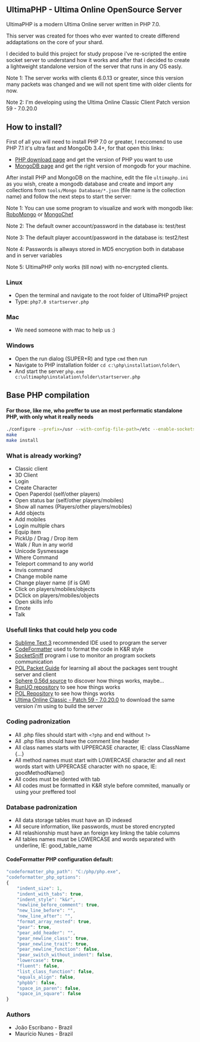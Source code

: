 ## UltimaPHP - Ultima Online OpenSource Server

UltimaPHP is a modern Ultima Online server written in PHP 7.0.

This server was created for thoes who ever wanted to create differend addaptations on the core of your shard.

I decided to build this project for study propose i've re-scripted the entire socket server to understand how it works and after that i decided to create a lightweight standalone version of the server that runs in any OS easly.

Note 1: The server works with clients 6.0.13 or greater, since this version many packets was changed and we will not spent time with older clients for now.

Note 2: I'm developing using the Ultima Online Classic Client Patch version 59 - 7.0.20.0

## How to install?

First of all you will need to install PHP 7.0 or greater, I reccomend to use PHP 7.1 it's ultra fast and MongoDb 3.4+, for that open this links:

* [PHP download page](http://php.net/downloads.php) and get the version of PHP you want to use
* [MongoDB page](https://www.mongodb.com) and get the right version of mongodb for your machine.

After install PHP and MongoDB on the machine, edit the file ```ultimaphp.ini``` as you wish, create a mongodb database and create and import any collections from ```tools/Mongo Database/*.json``` (file name is the collection name) and follow the next steps to start the server:

Note 1: You can use some program to visualize and work with mongodb like: [RoboMongo](https://robomongo.org/download) or [MongoChef](https://studio3t.com/download/)

Note 2: The default owner account/password in the database is: test/test

Note 3: The default player account/password in the database is: test2/test

Note 4: Passwords is allways stored in MD5 encryption both in database and in server variables

Note 5: UltimaPHP only works (till now) with no-encrypted clients.

### Linux

 * Open the terminal and navigate to the root folder of UltimaPHP project
 * Type: ```php7.0 startserver.php```

### Mac

 * We need someone with mac to help us :)

### Windows

 * Open the run dialog (SUPER+R) and type ```cmd``` then run
 * Navigate to PHP installation folder ```cd c:\php\installation\folder\```
 * And start the server ```php.exe c:\ultimaphp\instalation\folder\startserver.php```

## Base PHP compilation
#### For those, like me, who preffer to use an most performatic standalone PHP, with only what it really needs
```bash
./configure --prefix=/usr --with-config-file-path=/etc --enable-sockets --enable-bcmath --enable-mbstring --enable-zip --enable-pcntl --enable-ftp --enable-exif --enable-sysvmsg --enable-sysvsem --enable-sysvshm --enable-wddx --with-mcrypt --with-iconv --with-zlib-dir=/usr --with-xpm-dir=/usr --with-openssl --with-gettext=/usr --with-zlib=/usr --with-bz2=/usr
make
make install
```

### What is already working?
 * Classic client
 * 3D Client
 * Login
 * Create Character
 * Open Paperdol (self/other players)
 * Open status bar (self/other players/mobiles)
 * Show all names (Players/other players/mobiles)
 * Add objects
 * Add mobiles
 * Login multiple chars
 * Equip item
 * PickUp / Drag / Drop item
 * Walk / Run in any world
 * Unicode Sysmessage
 * Where Command
 * Teleport command to any world
 * Invis command
 * Change mobile name
 * Change player name (if is GM)
 * Click on players/mobiles/objects
 * DClick on players/mobiles/objects
 * Open skills info
 * Emote
 * Talk

### Usefull links that could help you code

 * [Sublime Text 3](http://www.sublimetext.com/3) recommended IDE used to program the server
 * [CodeFormatter](https://github.com/akalongman/sublimetext-codeformatter) used to format the code in K&R style
 * [SocketSniff](http://nirsoft.net/utils/socket_sniffer.html) program i use to monitor an program sockets communication
 * [POL Packet Guide](http://docs.polserver.com/packets/index.php) for learning all about the packages sent trought server and client
 * [Sphere 0.56d source](https://github.com/Sphereserver/Source) to discover how things works, maybe...
 * [RunUO repository](https://github.com/runuo/runuo) to see how things works
 * [POL Repository](https://github.com/polserver/polserver) to see how things works
 * [Ultima Online Classic - Patch 59 - 7.0.20.0](https://docs.google.com/uc?id=0B5JIbJ4zjyOaTnZEMmhjZW5oYnc&export=download) to download the same version i'm using to build the server

### Coding padronization

 * All .php files should start with `<?php` and end without `?>`
 * All .php files should have the comment line header
 * All class names starts with UPPERCASE character, IE: class ClassName {...}
 * All method names must start with LOWERCASE character and all next words start with UPPERCASE character with no space, IE: goodMethodName()
 * All codes must be idented with tab
 * All codes must be formatted in K&R style before commited, manually or using your preffered tool

### Database padronization

 * All data storage tables must have an ID indexed
 * All secure information, like passwords, must be stored encrypted
 * All relashionship must have an foreign key linkng the table columns
 * All tables names must be LOWERCASE and words separated with underline, IE: good_table_name

#### CodeFormatter PHP configuration default:
```js
"codeformatter_php_path": "C:/php/php.exe",
"codeformatter_php_options":
{
    "indent_size": 1,
    "indent_with_tabs": true,
    "indent_style": "k&r",
    "newline_before_comment": true,
    "new_line_before": "",
    "new_line_after": "",
    "format_array_nested": true,
    "pear": true,
    "pear_add_header": "",
    "pear_newline_class": true,
    "pear_newline_trait": true,
    "pear_newline_function": false,
    "pear_switch_without_indent": false,
    "lowercase": true,
    "fluent": false,
    "list_class_function": false,
    "equals_align": false,
    "phpbb": false,
    "space_in_paren": false,
    "space_in_square": false
}
```

### Authors

 * João Escribano - Brazil
 * Maurício Nunes - Brazil